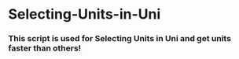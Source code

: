 # Selecting-Units-in-Uni

### This script is used for Selecting Units in Uni and get units faster than others!
